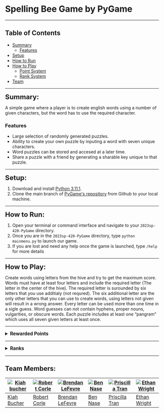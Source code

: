 # Spelling Bee Game by PyGame
---

## Table of Contents
- [Summary](#summary)
    - [Features](###features)
- [Setup](#setup)
- [How to Run](#how-to-run)
- [How to Play](#how-to-play)
    - [Point System](###Rewarded-points)
    - [Rank System](###Ranks)
- [Team](#Team-Members)
---

<summary style="font-weight:bold;font-size:16.5pt;">Summary:</summary>

A simple game where a player is to create english words using a number of given characters, but the word has to use the required character.

### Features
- Large selection of randomly generated puzzles.
- Ability to create your own puzzle by inputing a word with seven unique characters.
- Word puzzles can be stored and accesed at a later time.
- Share a puzzle with a friend by generating a sharable key unique to that puzzle.


---

<summary style="font-weight:bold;font-size:16.5pt;">Setup:</summary>

1. Download and install [Python 3.11.1](https://www.python.org/downloads/). 
2. Clone the main branch of [PyGame's repository](https://github.com/mucsci-students/2023sp-420-PyGame) from Github to your local machine.

---

<summary style="font-weight:bold;font-size:16.5pt;">How to Run:</summary>

1. Open your terminal or command interface and navigate to your `2023sp-420-PyGame` directory.
2. Once you are in the `2023sp-420-PyGame` directory, type ```python mainmenu.py``` to launch our game.
3. If you are lost and need any help once the game is launched, type `/help` for more details

---

<summary style="font-weight:bold;font-size:16.5pt;">How to Play:</summary>

Create words using letters from the hive and try to get the maximum score. Words must have at least four letters and include the required letter (The letter in the center of the hive). The required letter is surounded by six letters that you use additialy (not requred). The six additional letter are the only other letters that you can use to create words, using letters not given will result in a wrong answer. Every letter can be used more than one time in a sigle guess. Word guesses can not contain hyphens, proper nouns, vulgarities, or obscure words. Each puzzle includes at least one “pangram” which uses all seven given letters at least once.

---

<details>
<summary style="font-weight:bold;font-size:11.5pt;">Rewarded Points</summary>

- 4-letter words are worth 1 point each.
- if the entered word is longer than 4 letters than you get a point for the words character length
- Each puzzle includes at least one “pangram” which uses every letter at least once.
- Words guesses that use all seven given letters earns double amount of points
</details>

---

<details>
<summary style="font-weight:bold;font-size:11.5pt;">Ranks</summary>

Every puzzle has eight ranks that will progress and change based on the percentage that the puzzle is completed

 -  |   Rank   | Completed % |
    |----------|-------------|
    | Beginner |      3%     |
    | Novice   |      7%     |
    | Okay     |     12%     |
    | Good     |     23%     |
    | Solid    |     35%     |
    | Nice     |     56%     |
    | Great    |     72%     |
    | Amazing  |     92$     |
<br>
</details>

---



## Team Members:

| [![Kiah bucher](https://avatars.githubusercontent.com/u/70379821?v=4)](https://github.com/WhitePolaris) | [![Robert Corle](https://avatars.githubusercontent.com/u/93812563?v=4)](https://github.com/RjCor) | [![Brendan LeFevre](https://avatars.githubusercontent.com/u/26367420?v=4)](https://github.com/BrendanLeFevre) | [![Ben Nase](https://avatars.githubusercontent.com/u/121914115?v=4)](https://github.com/bennase) | [![Priscilla Tran](https://avatars.githubusercontent.com/u/81700428?v=4)](https://github.com/priscillatran) | [![Ethan Wright](https://avatars.githubusercontent.com/u/122811350?v=4)](https://github.com/EthanWright24) |
|---------------------------------------------------------------------------------------------------------|---------------------------------------------------------------------------------------------------|---------------------------------------------------------------------------------------------------------------|--------------------------------------------------------------------------------------------------|-------------------------------------------------------------------------------------------------------------|------------------------------------------------------------------------------------------------------------|
| [Kiah Bucher](https://github.com/WhitePolaris)                                                          | [Robert Corle](https://https://github.com/RjCor)                                                  | [Brendan LeFevre](https://github.com/BrendanLeFevre)                                                          | [Ben Nase](https://github.com/bennase)                                                           | [Priscilla Tran](https://github.com/priscillatran)                                                          | [Ethan Wright](https://github.com/EthanWright24)                                                           |